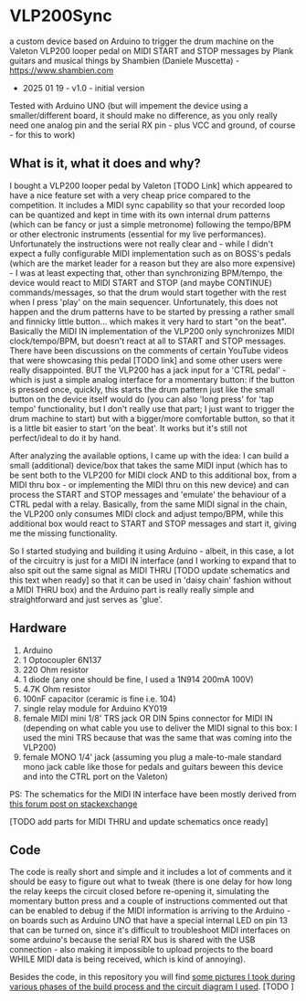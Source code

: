 # VLP200Sync
a custom device based on Arduino to trigger the drum machine on the Valeton VLP200 looper pedal on MIDI START and STOP messages
by Plank guitars and musical things by Shambien (Daniele Muscetta) - https://www.shambien.com

- 2025 01 19 - v1.0 - initial version

Tested with Arduino UNO (but will impement the device using a smaller/different board, it should make no difference, as you only really need one analog pin and the serial RX pin - plus VCC and ground, of course - for this to work)


## What is it, what it does and why?

I bought a VLP200 looper pedal by Valeton [TODO Link] which appeared to have a nice feature set with a very cheap price compared to the competition.
It includes a MIDI sync capability so that your recorded loop can be quantized and kept in time with its own internal drum patterns (which can be fancy or just a simple metronome) following the tempo/BPM or other electronic instruments (essential for my live performances). Unfortunately the instructions were not really clear and - while I didn't expect a fully configurable MIDI implementation such as on BOSS's pedals (which are the market leader for a reason but they are also more expensive) - I was at least expecting that, other than synchronizing BPM/tempo, the device would react to MIDI START and STOP (and maybe CONTINUE) commands/messages, so that the drum would start together with the rest when I press 'play' on the main sequencer.
Unfortunately, this does not happen and the drum patterns have to be started by pressing a rather small and finnicky little button... which makes it very hard to start "on the beat". Basically the MIDI IN implementation of the VLP200 only synchronizes MIDI clock/tempo/BPM, but doesn't react at all to START and STOP messages.
There have been discussions on the comments of certain YouTube videos that were showcasing this pedal [TODO link] and some other users were really disappointed.
BUT the VLP200 has a jack input for a 'CTRL pedal' - which is just a simple analog interface for a momentary button: if the button is pressed once, quickly, this starts the drum pattern just like the small button on the device itself would do (you can also 'long press' for 'tap tempo' functionality, but I don't really use that part; I just want to trigger the drum machine to start) but with a bigger/more comfortable button, so that it is a little bit easier to start 'on the beat'. It works but it's still not perfect/ideal to do it by hand.

After analyzing the available options, I came up with the idea: I can build a small (additional) device/box that takes the same MIDI input (which has to be sent both to the VLP200 for MIDI clock AND to this additional box, from a MIDI thru box - or implementing the MIDI thru on this new device) and can process the START and STOP messages and 'emulate' the behaviour of a CTRL pedal with a relay. Basically, from the same MIDI signal in the chain, the VLP200 only consumes MIDI clock and adjust tempo/BPM, while this additional box would react to START and STOP messages and start it, giving me the missing functionality.

So I started studying and building it using Arduino - albeit, in this case, a lot of the circuitry is just for a MIDI IN interface (and I working to expand that to also spit out the same signal as MIDI THRU [TODO update schematics and this text when ready] so that it can be used in 'daisy chain' fashion without a MIDI THRU box) and the Arduino part is really really simple and straightforward and just serves as 'glue'.


## Hardware

1. Arduino
1. 1 Optocoupler 6N137
1. 220 Ohm resistor
1. 1 diode (any one should be fine, I used a 1N914 200mA 100V)
1. 4.7K Ohm resistor
1. 100nF capacitor (ceramic is fine i.e. 104)
1. single relay module for Arduino KY019
1. female MIDI mini 1/8' TRS jack OR DIN 5pins connector for MIDI IN (depending on what cable you use to deliver the MIDI signal to this box: I used the mini TRS because that was the same that was coming into the VLP200)
1. female MONO 1/4' jack (assuming you plug a male-to-male standard mono jack cable like those for pedals and guitars beween this device and into the CTRL port on the Valeton)

PS: The schematics for the MIDI IN interface have been mostly derived from [this forum post on stackexchange](https://arduino.stackexchange.com/questions/56279/how-do-i-properly-receive-midi-with-arduino-with-6n138/56281#56281)

[TODO add parts for MIDI THRU and update schematics once ready]



## Code
The code is really short and simple and it includes a lot of comments and it should be easy to figure out what to tweak (there is one delay for how long the relay keeps the circuit closed before re-opening it, simulating the momentary button press and a couple of instructions commented out that can be enabled to debug if the MIDI information is arriving to the Arduino - on boards such as Arduino UNO that have a special internal LED on pin 13 that can be turned on, since it's difficult to troubleshoot MIDI interfaces on some arduino's because the serial RX bus is shared with the USB connection - also making it impossible to upload projects to the board WHILE MIDI data is being received, which is kind of annoying).

Besides the code, in this repository you will find [some pictures I took during various phases of the build process and the circuit diagram I used](./img/). [TODO ]







